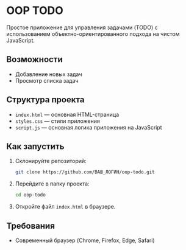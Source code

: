# OOP TODO

Простое приложение для управления задачами (TODO) с использованием объектно-ориентированного подхода на чистом JavaScript.

## Возможности
- Добавление новых задач
- Просмотр списка задач

## Структура проекта
- `index.html` — основная HTML-страница
- `styles.css` — стили приложения
- `script.js` — основная логика приложения на JavaScript

## Как запустить
1. Склонируйте репозиторий:
   ```bash
   git clone https://github.com/ВАШ_ЛОГИН/oop-todo.git
   ```
2. Перейдите в папку проекта:
   ```bash
   cd oop-todo
   ```
3. Откройте файл `index.html` в браузере.

## Требования
- Современный браузер (Chrome, Firefox, Edge, Safari)

